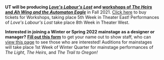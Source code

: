 **UT will be producing [*Love's Labour's Lost*](https://taps.uchicago.edu/loveslabourslost) and [workshops of *The Heirs* and *Ah Wing and the Automaton Eagle*](https://taps.uchicago.edu/performance/workshops2021)** in Fall 2021. [Click here](https://tickets.uchicago.edu/Online/default.asp?doWork::WScontent::loadArticle=Load&BOparam::WScontent::loadArticle::article_id=22A93515-7705-4776-9125-78A103E87F0D) to buy tickets for Workshops, taking place 5th Week in Theater East! Performances of *Love's Labour's Lost* take place 8th Week in Theater West.

**Interested in joining a Winter or Spring 2022 mainstage as a designer or manager?** **[Fill out this form](https://forms.gle/qRpMdFR1HDCxAdTi8)** to get your name out to show staff, who can [view this page](https://docs.google.com/document/d/1-CPp6fKgUhwP6BdVOM4c6b-2FGZw49l3K-5_jnMQ5rk/edit) to see those who are interested! Auditions for mainstages will take place 1st Week of Winter Quarter for mainstage performances of *The Light*, *The Heirs*, and *The Trail to Oregon!*
